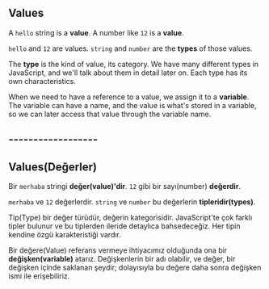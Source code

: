 ## Values

A `hello` string is a **value**.
A number like `12` is a **value**.

`hello` and `12` are values. `string` and `number` are the **types** of those values.

The **type** is the kind of value, its category. We have many different types in JavaScript, and we'll talk about them in detail later on. Each type has its own characteristics.

When we need to have a reference to a value, we assign it to a **variable**.
The variable can have a name, and the value is what's stored in a variable, so we can later access that value through the variable name.

## ------------------

## Values(Değerler)

Bir `merhaba` stringi **değer(value)'dir**.
`12` gibi bir sayı(number) **değerdir**.

`merhaba` ve `12` değerlerdir. `string` ve `number` bu değerlerin **tipleridir(types)**.

Tip(Type) bir değer türüdür, değerin kategorisidir. JavaScript'te çok farklı tipler bulunur ve bu tiplerden ileride detaylıca bahsedeceğiz. Her tipin kendine özgü karakteristiği vardır.

Bir değere(Value) referans vermeye ihtiyacımız olduğunda ona bir **değişken(variable)** atarız.
Değişkenlerin bir adı olabilir, ve değer, bir değişken içinde saklanan şeydir; dolayısıyla bu değere daha sonra değişken ismi ile erişebiliriz.


